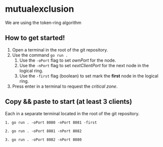 # mutualexclusion

We are using the token-ring algorithm

## How to get started!

1. Open a terminal in the root of the git repository.
1. Use the command ```go run .```
    1. Use the ```-oPort``` flag to set *ownPort* for the node.
    1. Use the ```-nPort``` flag to set *nextClientPort* for the next node in the logical ring.
    1. Use the ```-first``` flag (boolean) to set mark the **first** node in the logical ring.
1. Press enter in a terminal to request the *critical zone*.

## Copy && paste to start (at least 3 clients)

Each in a separate terminal located in the root of the git repository.

    1. go run . -oPort 8080 -nPort 8081 -first

    2. go run . -oPort 8081 -nPort 8082

    3. go run . -oPort 8082 -nPort 8080
